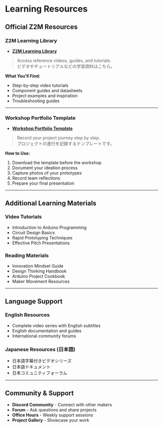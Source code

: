 # Learning Resources

## Official Z2M Resources

### Z2M Learning Library

- **[Z2M Learning Library](https://z2m.org/library)**
  
> Access reference videos, guides, and tutorials.  
> ビデオやチュートリアルなどの学習資料はこちら。

**What You'll Find:**
- Step-by-step video tutorials
- Component guides and datasheets
- Project examples and inspiration
- Troubleshooting guides

---

### Workshop Portfolio Template

- **[Workshop Portfolio Template](#)**
  
> Record your project journey step by step.  
> プロジェクトの進行を記録するテンプレートです。

**How to Use:**
1. Download the template before the workshop
2. Document your ideation process
3. Capture photos of your prototypes
4. Record team reflections
5. Prepare your final presentation

---

## Additional Learning Materials

### Video Tutorials
- Introduction to Arduino Programming
- Circuit Design Basics
- Rapid Prototyping Techniques
- Effective Pitch Presentations

### Reading Materials
- Innovation Mindset Guide
- Design Thinking Handbook
- Arduino Project Cookbook
- Maker Movement Resources

---

## Language Support

### English Resources
- Complete video series with English subtitles
- English documentation and guides
- International community forums

### Japanese Resources (日本語)
- 日本語字幕付きビデオシリーズ
- 日本語ドキュメント
- 日本コミュニティフォーラム

---

## Community & Support

- **Discord Community** - Connect with other makers
- **Forum** - Ask questions and share projects
- **Office Hours** - Weekly support sessions
- **Project Gallery** - Showcase your work

